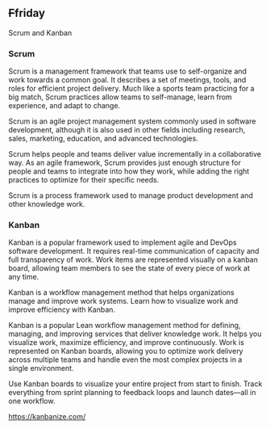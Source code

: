 ## <strike>F</strike>friday
Scrum and Kanban

### Scrum
Scrum is a management framework that teams use to self-organize and work towards a common goal. It describes a set of meetings, tools, and roles for efficient project delivery. Much like a sports team practicing for a big match, Scrum practices allow teams to self-manage, learn from experience, and adapt to change.

Scrum is an agile project management system commonly used in software development, although it is also used in other fields including research, sales, marketing, education, and advanced technologies.

Scrum helps people and teams deliver value incrementally in a collaborative way. As an agile framework, Scrum provides just enough structure for people and teams to integrate into how they work, while adding the right practices to optimize for their specific needs.

Scrum is a process framework used to manage product development and other knowledge work.

### Kanban
Kanban is a popular framework used to implement agile and DevOps software development. It requires real-time communication of capacity and full transparency of work. Work items are represented visually on a kanban board, allowing team members to see the state of every piece of work at any time.

Kanban is a workflow management method that helps organizations manage and improve work systems. Learn how to visualize work and improve efficiency with Kanban.

Kanban is a popular Lean workflow management method for defining, managing, and improving services that deliver knowledge work. It helps you visualize work, maximize efficiency, and improve continuously. Work is represented on Kanban boards, allowing you to optimize work delivery across multiple teams and handle even the most complex projects in a single environment.

Use Kanban boards to visualize your entire project from start to finish. Track everything from sprint planning to feedback loops and launch dates—all in one workflow.

https://kanbanize.com/

